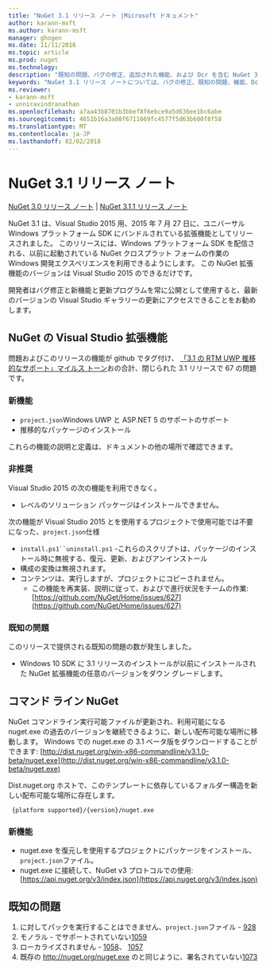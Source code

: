 ```yaml
---
title: "NuGet 3.1 リリース ノート |Microsoft ドキュメント"
author: karann-msft
ms.author: karann-msft
manager: ghogen
ms.date: 11/11/2016
ms.topic: article
ms.prod: nuget
ms.technology: 
description: "既知の問題、バグの修正、追加された機能、および Dcr を含む NuGet 3.1 リリース ノートです。"
keywords: "NuGet 3.1 リリース ノートについては、バグの修正、既知の問題、機能、Dcr を追加します。"
ms.reviewer:
- karann-msft
- unniravindranathan
ms.openlocfilehash: a7aa43b8701b3bbef8f6ebce9a5d636ee1bc6abe
ms.sourcegitcommit: 4651b16a3a08f6711669fc4577f5d63b600f8f58
ms.translationtype: MT
ms.contentlocale: ja-JP
ms.lasthandoff: 02/02/2018
---
```

# <a name="nuget-31-release-notes"></a>NuGet 3.1 リリース ノート

[NuGet 3.0 リリース ノート](../release-notes/nuget-3.0.0.md) | [NuGet 3.1.1 リリース ノート](../release-notes/nuget-3.1.1.md)

NuGet 3.1 は、Visual Studio 2015 用、2015 年 7 月 27 日に、ユニバーサル Windows プラットフォーム SDK にバンドルされている拡張機能としてリリースされました。 このリリースには、Windows プラットフォーム SDK を配信される、以前に起動されている NuGet クロスプラット フォームの作業の Windows 開発エクスペリエンスを利用できるようにします。 この NuGet 拡張機能のバージョンは Visual Studio 2015 のできるだけです。

開発者はバグ修正と新機能と更新プログラムを常に公開として使用すると、最新のバージョンの Visual Studio ギャラリーの更新にアクセスできることをお勧めします。

## <a name="nuget-visual-studio-extension"></a>NuGet の Visual Studio 拡張機能

問題およびこのリリースの機能が github でタグ付け、 [「3.1 の RTM UWP 推移的なサポート」マイルス トーン](https://github.com/NuGet/Home/issues?utf8=%E2%9C%93&q=is%3Aclosed+milestone%3A%223.1+RTM+UWP+transitive+support%22+)おの合計、閉じられた 3.1 リリースで 67 の問題です。

### <a name="new-features"></a>新機能

* `project.json`Windows UWP と ASP.NET 5 のサポートのサポート
* 推移的なパッケージのインストール

これらの機能の説明と定義は、ドキュメントの他の場所で確認できます。

### <a name="deprecated"></a>非推奨

Visual Studio 2015 の次の機能を利用できなく。

* レベルのソリューション パッケージはインストールできません。

次の機能が Visual Studio 2015 とを使用するプロジェクトで使用可能では不要になった、`project.json`仕様

* `install.ps1``uninstall.ps1` -これらのスクリプトは、パッケージのインストール時に無視する、復元、更新、およびアンインストール
* 構成の変換は無視されます。
* コンテンツは、実行しますが、プロジェクトにコピーされません。
    * この機能を再実装、説明に従って、およびで進行状況をチームの作業: [https://github.com/NuGet/Home/issues/627](https://github.com/NuGet/Home/issues/627)


### <a name="known-issues"></a>既知の問題

このリリースで提供される既知の問題の数が発生しました。

* Windows 10 SDK に 3.1 リリースのインストールが以前にインストールされた NuGet 拡張機能の任意のバージョンをダウン グレードします。

## <a name="nuget-command-line"></a>コマンド ライン NuGet

NuGet コマンドライン実行可能ファイルが更新され、利用可能になる nuget.exe の過去のバージョンを継続できるように、新しい配布可能な場所に移動します。  Windows での nuget.exe の 3.1 ベータ版をダウンロードすることができます: [http://dist.nuget.org/win-x86-commandline/v3.1.0-beta/nuget.exe](http://dist.nuget.org/win-x86-commandline/v3.1.0-beta/nuget.exe)

Dist.nuget.org ホストで、このテンプレートに依存しているフォルダー構造を新しい配布可能な場所に存在します。

     {platform supported}/{version}/nuget.exe

### <a name="new-features"></a>新機能

* nuget.exe を復元しを使用するプロジェクトにパッケージをインストール、`project.json`ファイル。
* nuget.exe に接続して、NuGet v3 プロトコルでの使用: [https://api.nuget.org/v3/index.json](https://api.nuget.org/v3/index.json)

## <a name="known-issues"></a>既知の問題 ##

1.    に対してパックを実行することはできません、`project.json`ファイル - [928](https://github.com/NuGet/Home/issues/928)
2.    モノラル - でサポートされていない[1059](https://github.com/NuGet/Home/issues/1059)
3.    ローカライズされません - [1058](https://github.com/NuGet/Home/issues/1058)、 [1057](https://github.com/NuGet/Home/issues/1057)
4.    既存の http://nuget.org/nuget.exe のと同じように、署名されていない[1073](https://github.com/NuGet/Home/issues/1073)
